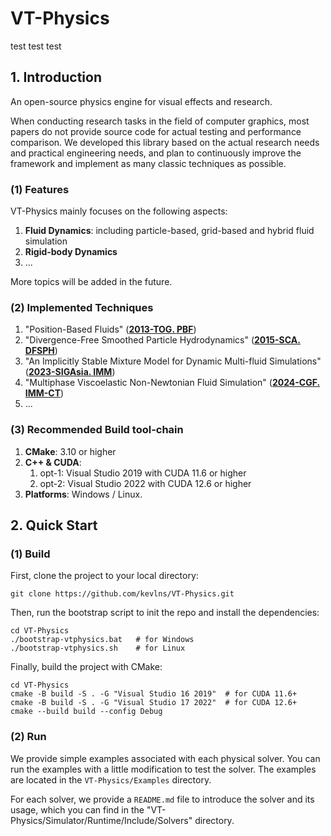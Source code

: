 # VT-Physics

test test test
## 1. Introduction

An open-source physics engine for visual effects and research.

When conducting research tasks in the field of computer graphics, most papers
do not provide source code for actual testing and performance comparison. We developed
this library based on the actual research needs and practical engineering needs, and plan to
continuously improve the framework and implement as many classic techniques as possible.

### (1) Features

VT-Physics mainly focuses on the following aspects:

1. **Fluid Dynamics**: including particle-based, grid-based and hybrid fluid simulation
2. **Rigid-body Dynamics**
3. ...

More topics will be added in the future.

### (2) Implemented Techniques
1. "Position-Based Fluids" (**[2013-TOG. PBF](http://mmacklin.com/pbf_sig_preprint.pdf)**)
2. "Divergence-Free Smoothed Particle Hydrodynamics" (**[2015-SCA. DFSPH](https://dl.acm.org/doi/abs/10.1145/2786784.2786796)**)
3. "An Implicitly Stable Mixture Model for Dynamic Multi-fluid Simulations" (**[2023-SIGAsia. IMM](https://dl.acm.org/doi/10.1145/3610548.3618215)**)
4. "Multiphase Viscoelastic Non-Newtonian Fluid Simulation" (**[2024-CGF. IMM-CT](https://dl.acm.org/doi/10.1111/cgf.15180)**)
5. ...

### (3) Recommended Build tool-chain

1. **CMake**: 3.10 or higher
2. **C++ & CUDA**:
    1. opt-1: Visual Studio 2019 with CUDA 11.6 or higher
    2. opt-2: Visual Studio 2022 with CUDA 12.6 or higher
3. **Platforms**: Windows / Linux.

## 2. Quick Start

### (1) Build

First, clone the project to your local directory:

```shell
git clone https://github.com/kevlns/VT-Physics.git
```

Then, run the bootstrap script to init the repo and install the dependencies:

```shell
cd VT-Physics
./bootstrap-vtphysics.bat   # for Windows
./bootstrap-vtphysics.sh    # for Linux
```

Finally, build the project with CMake:

```shell
cd VT-Physics
cmake -B build -S . -G "Visual Studio 16 2019"  # for CUDA 11.6+
cmake -B build -S . -G "Visual Studio 17 2022"  # for CUDA 12.6+
cmake --build build --config Debug
```

### (2) Run

We provide simple examples associated with each physical solver. You can run the examples with a little modification to
test the solver. The examples are located in the `VT-Physics/Examples` directory.

For each solver, we provide a `README.md` file to introduce the solver and its usage, which you can find in the "VT-Physics/Simulator/Runtime/Include/Solvers" directory.

